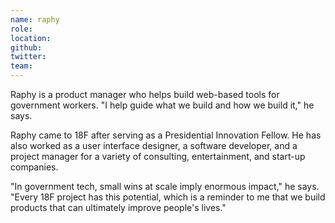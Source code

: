 ```yaml
---
name: raphy
role:
location:
github:
twitter:
team:
---
```


Raphy is a product manager who helps build web-based tools for government workers. "I help guide what we build and how we build it," he says.

Raphy came to 18F after serving as a Presidential Innovation Fellow. He has also worked as a user interface designer, a software developer, and a project manager for a variety of consulting, entertainment, and start-up companies.

"In government tech, small wins at scale imply enormous impact," he says. "Every 18F project has this potential, which is a reminder to me that we build products that can ultimately improve people's lives."
